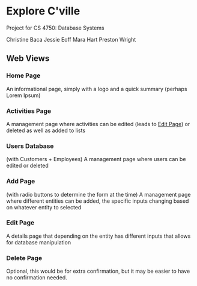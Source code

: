 # Explore C'ville
Project for CS 4750: Database Systems

Christine Baca
Jessie Eoff
Mara Hart
Preston Wright

## Web Views
### Home Page
An informational page, simply with a logo and a quick summary (perhaps Lorem Ipsum)

### Activities Page
A management page where activities can be edited (leads to [Edit Page](#edit-page)) or deleted as well as added to lists

### Users Database 
(with Customers + Employees)
A management page where users can be edited or deleted

### Add Page
(with radio buttons to determine the form at the time)
A management page where different entities can be added, the specific inputs changing based on whatever entity to selected

### Edit Page
A details page that depending on the entity has different inputs that allows for database manipulation

### Delete Page
Optional, this would be for extra confirmation, but it may be easier to have no confirmation needed.

